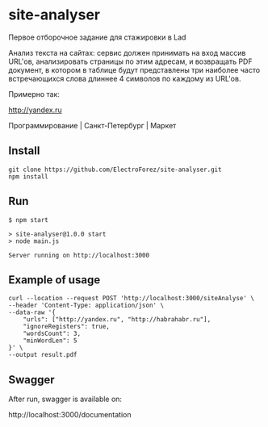 # site-analyser

Первое отборочное задание для стажировки в Lad

Анализ текста на сайтах: сервис должен принимать на вход массив URL'ов, анализировать страницы по этим адресам, и возвращать PDF документ, в котором в таблице будут представлены три наиболее часто встречающихся слова длиннее 4 символов по каждому из URL'ов.

Примерно так:

http://yandex.ru

Программирование | Санкт-Петербург | Маркет

## Install
````
git clone https://github.com/ElectroForez/site-analyser.git
npm install
````

## Run

````
$ npm start

> site-analyser@1.0.0 start
> node main.js

Server running on http://localhost:3000

````

## Example of usage

````
curl --location --request POST 'http://localhost:3000/siteAnalyse' \
--header 'Content-Type: application/json' \
--data-raw '{
    "urls": ["http://yandex.ru", "http://habrahabr.ru"],
    "ignoreRegisters": true,
    "wordsCount": 3,
    "minWordLen": 5
}' \
--output result.pdf
````

## Swagger
After run, swagger is available on:

http://localhost:3000/documentation
